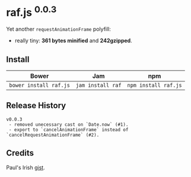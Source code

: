 # raf.js <sup>0.0.3</sup>

Yet another `requestAnimationFrame` polyfill:
- really tiny: **361 bytes minified** and **242gzipped**.

## Install

|Bower|Jam|npm|
|-----|---|---|
|`bower install raf.js`|`jam install raf`|`npm install raf.js`|

## Release History

```
v0.0.3
 - removed unecessary cast on `Date.now` (#1).
 - export to `cancelAnimationFrame` instead of `cancelRequestAnimationFrame` (#2).
```

## Credits

Paul's Irish [gist](https://gist.github.com/paulirish/1579671).
